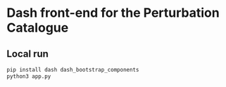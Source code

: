 # Dash front-end for the Perturbation Catalogue

## Local run
```bash
pip install dash dash_bootstrap_components
python3 app.py
```